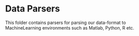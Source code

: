 # Data Parsers

This folder contains parsers for parsing our data-format to MachineLearning environments such as Matlab, Python, R etc.


